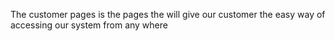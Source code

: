 The customer pages is the pages the will give our customer the easy way of accessing our system from any where

